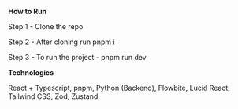 **How to Run**

Step 1 - Clone the repo

Step 2 - After cloning run pnpm i

Step 3 - To run the project - pnpm run dev


**Technologies**

React + Typescript, pnpm, Python (Backend), Flowbite, Lucid React, Tailwind CSS, Zod, Zustand.
